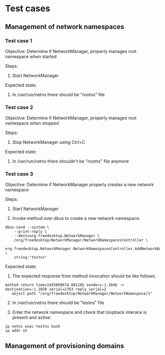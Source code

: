 # Test cases #

## Management of network namespaces ##

### Test case 1 ###

Objective: Determine if NetworkManager, properly manages root namespace when started

Steps:

1. Start NetworkManager

Expected state:

1. In /var/run/netns there should be "rootns" file

### Test case 2 ###

Objective: Determine if NetworkManager, properly manages root namespace when stopped

Steps:

1. Stop NetworkManager using Ctrl+C

Expected state:

1. In /var/run/netns there shouldn't be "rootns" file anymore

### Test case 3 ###

Objective: Determine if NetworkManager properly creates a new network namespace

Steps:

1. Start NetworkManager

2. Invoke method over dbus to create a new network namespace:

```
dbus-send --system \
	--print-reply \
	--dest=org.freedesktop.NetworkManager \
	/org/freedesktop/NetworkManager/NetworkNamespacesController \
	org.freedesktop.NetworkManager.NetworkNamespacesController.AddNetworkNamespace \
	string:"testns"
```

Expected state:

1. The expected response from method invocation should be like follows:

```
method return time=1455099674.081185 sender=:1.1046 -> destination=:1.1050 serial=2763 reply_serial=2
   object path "/org/freedesktop/NetworkManager/NetworkNamespace/1"
```

2. In /var/run/netns there should be "testns" file

3. Enter the network namespace and check that loopback interace is present and active:

```
ip netns exec testns bash
ip addr sh
```

## Management of provisioning domains ##

